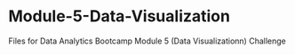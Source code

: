 # Module-5-Data-Visualization
Files for Data Analytics Bootcamp Module 5 (Data Visualizationn) Challenge
